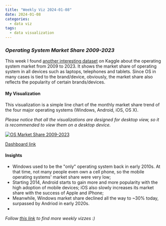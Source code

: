 ```yaml
---
title: "Weekly Viz 2024-01-08"
date: 2024-01-08
categories:
  - data viz
tags:
  - data visualization
---
```


### *Operating System Market Share 2009-2023*

This week I found [another interesting dataset](https://www.kaggle.com/datasets/michau96/operating-system-market-2009-2023) on Kaggle about the operating system market from 2009 to 2023. It shows the market share of operating system in all devices such as laptops, telephones and tablets. Since OS in many cases is tied to the brand/device, obviously, the market share also reflects the popularity of certain brands/devices.   

#### My Visualization

This visualization is a simple line chart of the monthly market share trend of the four major operating systems (Windows, Android, iOS, OS X).   

*Please notice that all the visualizations are designed for desktop view, so it is recommended to view them on a desktop device.*  

<div class='tableauPlaceholder' id='viz1704691587180' style='position: relative'>
  <noscript><a href='#'>
    <img alt='OS Market Share 2009-2023 ' src='https:&#47;&#47;public.tableau.com&#47;static&#47;images&#47;20&#47;20240108OperatingSystemMarketShare2009-2023&#47;OSMarketShare2009-2023&#47;1_rss.png' style='border: none' />
  </a></noscript>
  <object class='tableauViz'  style='display:none;'>
    <param name='host_url' value='https%3A%2F%2Fpublic.tableau.com%2F' />
    <param name='embed_code_version' value='3' />
    <param name='site_root' value='' />
    <param name='name' value='20240108OperatingSystemMarketShare2009-2023&#47;OSMarketShare2009-2023' />
    <param name='tabs' value='no' />
    <param name='toolbar' value='yes' />
    <param name='static_image' value='https:&#47;&#47;public.tableau.com&#47;static&#47;images&#47;20&#47;20240108OperatingSystemMarketShare2009-2023&#47;OSMarketShare2009-2023&#47;1.png' />
    <param name='animate_transition' value='yes' />
    <param name='display_static_image' value='yes' />
    <param name='display_spinner' value='yes' />
    <param name='display_overlay' value='yes' />
    <param name='display_count' value='yes' />
    <param name='language' value='en-US' />
    <param name='filter' value='publish=yes' />
  </object></div>             
  <script type='text/javascript'>     
    var divElement = document.getElementById('viz1704691587180');              
    var vizElement = divElement.getElementsByTagName('object')[0];         
    if ( divElement.offsetWidth > 800 ) { vizElement.style.width='800px';vizElement.style.height='627px';} else if ( divElement.offsetWidth > 500 ) { vizElement.style.width='800px';vizElement.style.height='627px';} else { vizElement.style.width='100%';vizElement.style.height='727px';}                 
    var scriptElement = document.createElement('script');            
    scriptElement.src = 'https://public.tableau.com/javascripts/api/viz_v1.js';       
    vizElement.parentNode.insertBefore(scriptElement, vizElement);          
  </script>  

[Dashboard link](https://public.tableau.com/views/20240108OperatingSystemMarketShare2009-2023/OSMarketShare2009-2023?:language=en-US&publish=yes&:display_count=n&:origin=viz_share_link)
  
#### Insights
* Windows used to be the "only" operating system back in early 2010s. At that time, not many people even own a cell phone, so the mobile operating systems' market share were very low;
* Starting 2014, Android starts to gain more and more popularity with the high adoption of mobile devices; iOS also slowly increases its market share with the success of Apple and iPhone;
* Meanwhile, Windows market share declined all the way to ~30% today, surpassed by Andriod in early 2020s.  
*    
*Follow [this link](https://yudong-94.github.io/personal-website/project/WeeklyViz2024/) to find more weekly vizzes :)*
